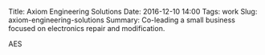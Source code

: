 Title: Axiom Engineering Solutions
Date: 2016-12-10 14:00
Tags: work
Slug: axiom-engineering-solutions
Summary: Co-leading a small business focused on electronics repair and modification.

AES
